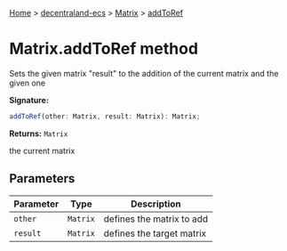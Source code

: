 [Home](./index) &gt; [decentraland-ecs](./decentraland-ecs.md) &gt; [Matrix](./decentraland-ecs.matrix.md) &gt; [addToRef](./decentraland-ecs.matrix.addtoref.md)

# Matrix.addToRef method

Sets the given matrix "result" to the addition of the current matrix and the given one

**Signature:**
```javascript
addToRef(other: Matrix, result: Matrix): Matrix;
```
**Returns:** `Matrix`

the current matrix

## Parameters

|  Parameter | Type | Description |
|  --- | --- | --- |
|  `other` | `Matrix` | defines the matrix to add |
|  `result` | `Matrix` | defines the target matrix |

